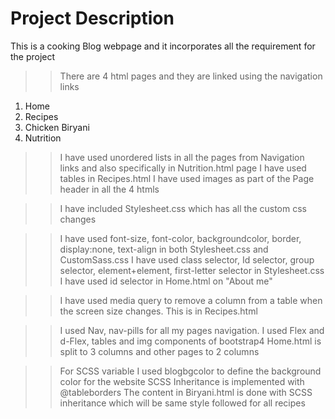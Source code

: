 
Project Description
====================

This is a cooking Blog webpage and it incorporates all the requirement for the project

>> There are 4 html pages and they are linked using the navigation links
1. Home
2. Recipes
3. Chicken Biryani
4. Nutrition

>> I have used unordered lists in all the pages from Navigation links and also specifically in Nutrition.html page
>> I have used tables in Recipes.html
>> I have used images as part of the Page header in all the 4 htmls

>> I have included Stylesheet.css which has all the custom css changes

>> I have used font-size, font-color, backgroundcolor, border, display:none, text-align in both Stylesheet.css and CustomSass.css
>> I have used class selector, Id selector, group selector, element+element, first-letter selector in Stylesheet.css
>> I have used id selector in Home.html on "About me"

>> I have used media query to remove a column from a table when the screen size changes. This is in Recipes.html

>> I used Nav, nav-pills for all my pages navigation. I used Flex and d-Flex, tables and img components of bootstrap4
>> Home.html is split to 3 columns and other pages to 2 columns

>> For SCSS variable I used blogbgcolor to define the background color for the website
>> SCSS Inheritance is implemented with @tableborders 
>> The content in Biryani.html is done with SCSS inheritance which will be same style followed for all recipes
